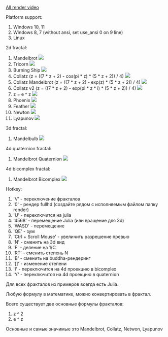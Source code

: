 <a href="https://disk.yandex.ru/d/brVJGswcmuE39g">All render video</a>

Platform support:
1. Windows 10, 11
2. Windows 8, 7 (without ansi, set use_ansi 0 on 9 line)
3. Linux

2d fractal:
1. Mandelbrot
![](fractal6/pic/pic0.png)
2. Tricorn
![](fractal6/pic/pic1.png)
3. Burning Ship
![](fractal6/pic/pic2.png)
4. Collatz (z = ((7 * z + 2) - cos(pi * z) * (5 * z + 2)) / 4)
![](fractal6/pic/pic3.png)
5. Collatz Mandelbrot (z = ((7 * z + 2) - exp(z) * (5 * z + 2)) / 4)
![](fractal6/pic/pic4.png)
6. Collatz v2 (z = ((7 * z + 2) - exp(pi * z * i) * (5 * z + 2)) / 4)
![](fractal6/pic/pic5.png)
6. z = e ^ z
![](fractal6/pic/pic6.png)
7. Phoenix
![](fractal6/pic/pic7.png)
8. Feather
![](fractal6/pic/pic8.png)
9. Newton
![](fractal6/pic/pic9.png)
10. Lyapunov
![](fractal6/pic/pic10.png)

3d fractal:
1. Mandelbulb
![](fractal6/pic/pic11.png)

4d quaternion fractal:
1. Mandelbrot Quaternion
![](fractal6/pic/pic12.png)

4d bicomplex fractal:
1. Mandelbrot Bicomplex
![](fractal6/pic/pic13.png)

Hotkey:
1. 'V' - переключение фракталов
2. '0' - рендер fullhd (создайте рядом с исполняемым файлом папку render)
3. 'U' - переключится на julia
4. '4568' - перемещение Julia (или вращение для 3d)
5. 'WASD' - перемещение
6. 'QE' - зум
7. 'Ctrl + Scroll Mouse' - увеличить разрешение превью
8. 'N' - сменить на 3d вид
9. 'F' - деление на 1/C
10. 'RT' - сменить степень N
11. 'B' - сменить на buddha-рендеринг
12. '[]' - изменение степени
13. 'I' - переключится на 4d проекцию в bicomplex
14. 'Y' - переключится на 4d проекцию в quaternion

Для всех фракталов из примеров всегда есть Julia.

Любую формулу в математике, можно конвертировать в фрактал.

Всего существует две основные формулы фракталов:
1. z ^ 2
2. e ^ z

Основные и самые значимые это Mandelbrot, Collatz, Netwon, Lyapunov